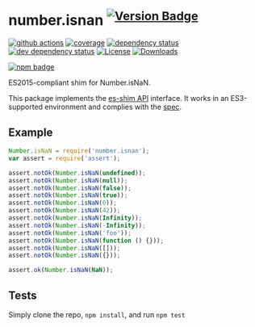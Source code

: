 # number.isnan <sup>[![Version Badge][npm-version-svg]][package-url]</sup>

[![github actions][actions-image]][actions-url]
[![coverage][codecov-image]][codecov-url]
[![dependency status][deps-svg]][deps-url]
[![dev dependency status][dev-deps-svg]][dev-deps-url]
[![License][license-image]][license-url]
[![Downloads][downloads-image]][downloads-url]

[![npm badge][npm-badge-png]][package-url]

ES2015-compliant shim for Number.isNaN.

This package implements the [es-shim API](https://github.com/es-shims/api) interface. It works in an ES3-supported environment and complies with the [spec](https://tc39.es/ecma262/#sec-number.isnan).

## Example

```js
Number.isNaN = require('number.isnan');
var assert = require('assert');

assert.notOk(Number.isNaN(undefined));
assert.notOk(Number.isNaN(null));
assert.notOk(Number.isNaN(false));
assert.notOk(Number.isNaN(true));
assert.notOk(Number.isNaN(0));
assert.notOk(Number.isNaN(42));
assert.notOk(Number.isNaN(Infinity));
assert.notOk(Number.isNaN(-Infinity));
assert.notOk(Number.isNaN('foo'));
assert.notOk(Number.isNaN(function () {}));
assert.notOk(Number.isNaN([]));
assert.notOk(Number.isNaN({}));

assert.ok(Number.isNaN(NaN));
```

## Tests
Simply clone the repo, `npm install`, and run `npm test`

[package-url]: https://npmjs.org/package/number.isnan
[npm-version-svg]: https://versionbadg.es/es-shims/number.isnan.svg
[deps-svg]: https://david-dm.org/es-shims/Number.isNaN.svg
[deps-url]: https://david-dm.org/es-shims/Number.isNaN
[dev-deps-svg]: https://david-dm.org/es-shims/Number.isNaN/dev-status.svg
[dev-deps-url]: https://david-dm.org/es-shims/Number.isNaN#info=devDependencies
[npm-badge-png]: https://nodei.co/npm/number.isnan.png?downloads=true&stars=true
[license-image]: https://img.shields.io/npm/l/number.isnan.svg
[license-url]: LICENSE
[downloads-image]: https://img.shields.io/npm/dm/number.isnan.svg
[downloads-url]: https://npm-stat.com/charts.html?package=number.isnan
[codecov-image]: https://codecov.io/gh/es-shims/Number.isNaN/branch/main/graphs/badge.svg
[codecov-url]: https://app.codecov.io/gh/es-shims/Number.isNaN/
[actions-image]: https://img.shields.io/endpoint?url=https://github-actions-badge-u3jn4tfpocch.runkit.sh/es-shims/Number.isNaN
[actions-url]: https://github.com/es-shims/Number.isNaN/actions
